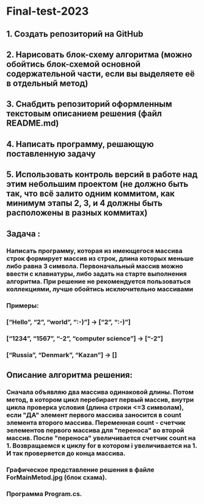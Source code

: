 # Final-test-2023
## 1. Создать репозиторий на GitHub
## 2. Нарисовать блок-схему алгоритма (можно обойтись блок-схемой основной содержательной части, если вы выделяете её в отдельный метод)
## 3. Снабдить репозиторий оформленным текстовым описанием решения (файл README.md)
## 4. Написать программу, решающую поставленную задачу
## 5. Использовать контроль версий в работе над этим небольшим проектом (не должно быть так, что всё залито одним коммитом, как минимум этапы 2, 3, и 4 должны быть расположены в разных коммитах)


## Задача : 
### Написать программу, которая из имеющегося массива строк формирует массив из строк, длина которых меньше либо равна 3 символа. Первоначальный массив можно ввести с клавиатуры, либо задать на старте выполнения алгоритма. При решение не рекомендуется пользоваться коллекциями, лучше обойтись исключительно массивами
### Примеры:
### [“Hello”, “2”, “world”, “:-)”] → [“2”, “:-)”]
### [“1234”, “1567”, “-2”, “computer science”] → [“-2”]
### [“Russia”, “Denmark”, “Kazan”] → []


## Описание алгоритма решения:
### Сначала объявляю два массива одинаковой длины. Потом метод, в котором цикл перебирает первый массив, внутри цикла проверка условия (длина строки <=3 символам), если "ДА" элемент первого массива заносится в count элемента второго массива. Переменная count - счетчик эелементов первого массива для "переноса" во второй массив. После "переноса" увеличивается счетчик count на 1. Возвращаемся к циклу for в котором i увеличивается на 1. И так проверяется до конца массива.

### Графическое представление решения в файле ForMainMetod.jpg (блок схама).
### Программа Program.cs.
